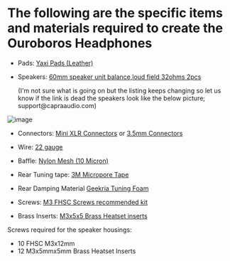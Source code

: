 # The following are the specific items and materials required to create the Ouroboros Headphones

* Pads: 
  [Yaxi Pads (Leather)](https://www.amazon.com/dp/B07G5B257L)

* Speakers: [60mm speaker unit balance,loud field 32ohms 2pcs](https://www.aliexpress.us/item/3256804580176672.html?)
  <p>(I'm not sure what is going on but the listing keeps changing so let us know if the link is dead the speakers look like the below picture; support@capraaudio.com)</p>

![image](https://github.com/CapraAudio/Ouroboros/assets/122894651/b80aa3d7-c9ff-4767-9533-78dfbd948aec)


* Connectors: [Mini XLR Connectors](https://www.amazon.com/dp/B07GTDWNM4) or [3.5mm Connectors](https://www.amazon.com/gp/product/B07MN1RK7F)

* Wire: [22 gauge](https://www.amazon.com/dp/B077XBWX8V)

* Baffle: [Nylon Mesh (10 Micron)](https://www.amazon.com/gp/product/B08X23FN6R)

* Rear Tuning tape: [3M Micropore Tape](https://www.amazon.com/dp/B000O62TK4?)

* Rear Damping Material [Geekria Tuning Foam](https://www.amazon.com/dp/B07WN8SWHR/)

* Screws: [M3 FHSC Screws recommended kit](https://www.amazon.com/gp/product/B086MC31JT)

* Brass Inserts: [M3x5x5 Brass Heatset inserts](https://www.amazon.com/gp/product/B07TZ37HXJ)

Screws required for the speaker housings:

* 10 FHSC M3x12mm
* 12 M3x5mmx5mm Brass Heatset Inserts
